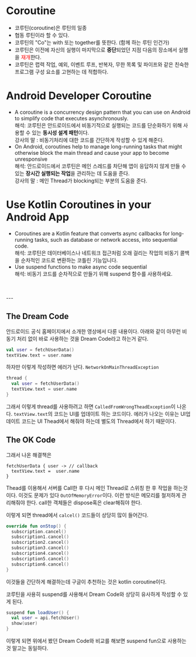 # Coroutine
- 코루틴(coroutine)은 루틴의 일종
- 협동 루틴이라 할 수 있다.
- 코루틴의 "Co"는 with 또는 together를 뜻한다. (함께 하는 루틴 인건가)
- 코루틴은 이전에 자신의 실행이 마지막으로 **중단**되었던 지점 다음의 장소에서 실행을 <font color="red">재개</font>한다.
- 코루틴은 렵력 작업, 예외, 이벤트 루프, 반복자, 무한 목록 및 파이프와 같은 친숙한 프로그램 구성 요소를 고현하는 데 적합하다.

# Android Developer Coroutine
- A coroutine is a concurrency design pattern that you can use on Android to simplify code that executes asynchronously.
</br>해석: 코루틴은 안드로이드에서 비동기적으로 실행되는 코드를 단순화하기 위해 사용할 수 있는 **동시성 설계 패턴**이다.
</br>강사의 말 : 비동기처리에 대한 코드를 간단하게 작성할 수 있게 해준다.
- On Android, coroutines help to manage long-running tasks that might otherwise block the main thread and cause your app to become unresponsive
</br>해석: 안드로이드에서 코루틴은 메인 스레드를 차단해 앱이 응답하지 않게 만들 수 있는 **장시간 실행되는 작업**을 관리하는 데 도움을 준다.
</br>강사의 말 : 메인 Thread가 blocking되는 부분의 도움을 준다.

# Use Kotlin Coroutines in your Android App
- Coroutines are a Kotlin feature that converts async callbacks for long-running tasks, such as database or network access, into sequential code.
<br/>해석: 코루틴은 데이터베이스나 네트워크 접근처럼 오래 걸리는 작업의 비동기 콜백을 순차적인 코드로 변환하는 코틀린 기능입니다.
- Use suspend functions to make async code sequential
<br/>해석: 비동기 코드를 순차적으로 만들기 위해 suspend 함수를 사용하세요.
<br/>
<br/>
---

## The Dream Code
안드로이드 공식 홈페이지에서 소개한 영상에서 다룬 내용이다.
아래와 같이 아무런 비동기 처리 없이 바로 사용하는 것을 Dream Code라고 하는거 같다.
```kotlin
val user = fetchUserData()
textView.text = user.name
```

하자만 이렇게 작성하면 에러가 난다. `NetworkOnMainThreadException`

```kotlin
thread {
  val user = fetchUserData()
  textView.text = user.name
}
```
그래서 이렇게 thread를 사용하려고 하면 `CalledFromWrongTheadException`이 나온다.
`textView.text`의 코드는 UI를 업데이트 하는 코드이다.
에러가 나오는 이유는 UI업데이트 코드는 UI Thead에서 해줘야 하는데 
별도의 Thread에서 하기 때문이다.
</br>

## The OK Code
그래서 나온 해결책은
```koltin
fetchUserData { user -> // callback
  textView.text =  user.name
}
```
Thead를 이용해서 서버를 Call한 후 다시 메인 Thread로 스위칭 한 후 작업을 하는것이다.
이것도 문제가 있다 `OutOfMemoryError`이다. 
이런 방식은 메모리를 철저하게 관리해줘야 한다.
call한 객체들은 dispose혹은 clear해줘야 한다.

이렇게 되면 thread에서 `calcel()` 코드들이 상당히 많이 들어간다.
```kotlin
override fun onStop() {
  subscription.cancel()
  subscription1.cancel()
  subscription2.cancel()
  subscription3.cancel()
  subscription4.cancel()
  subscription5.cancel()
  subscription6.cancel()
}
```
이것들을 간단하게 해결하는데 구글이 추천하는 것은 kotlin coroutine이다.
</br>

코루틴을 사용히 suspend를 사용해서 Dream Code와 상당히 유사하게 작성할 수 있게 된다.
```kotlin
suspend fun loadUser() {
  val user = api.fetchUser()
  show(user)
}
```
이렇게 되면 위에서 봤던 Dream Code와 비교를 해보면 suspend fun으로 사용하는것 말고는 동일하다.
